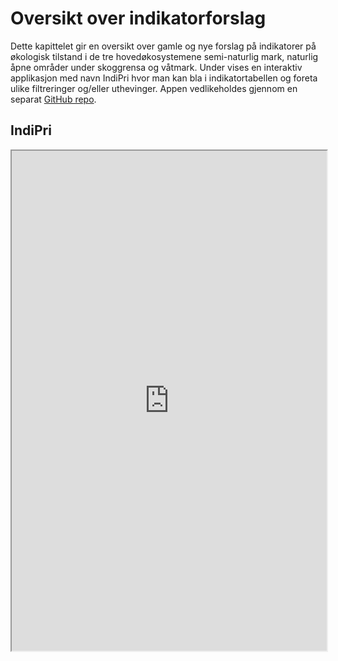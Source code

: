 

# Oversikt over indikatorforslag

Dette kapittelet gir en oversikt over gamle og nye forslag på indikatorer på økologisk tilstand i de tre hovedøkosystemene semi-naturlig mark, naturlig åpne områder under skoggrensa og våtmark. 
Under vises en interaktiv applikasjon med navn IndiPri hvor man kan bla i indikatortabellen og foreta ulike filtreringer og/eller uthevinger.
Appen vedlikeholdes gjennom en separat [GitHub repo](https://github.com/anders-kolstad/indiPri).

## IndiPri




<iframe src="https://anderskolstad.shinyapps.io/indiPri/?showcase=0" width="100%" height="800px" data-external="1"></iframe>

